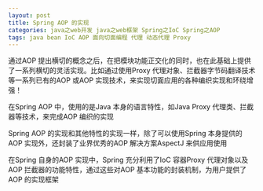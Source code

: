 ```yaml
---
layout: post
title: Spring AOP 的实现
categories: java之web开发 java之web框架 Spring之IoC Spring之AOP 
tags: java bean IoC AOP 面向切面编程 代理 动态代理 Proxy
---
```


通过AOP 提出横切的概念之后，在把模块功能正交化的同时，也在此基础上提供了一系列横切的灵活实现。比如通过使用Proxy 代理对象、拦截器字节码翻译技术等一系列已有的AOP 或AOP 实现技术，来实现切面应用的各种编织实现和环绕增强！

在Spring AOP 中，使用的是Java 本身的语言特性，如Java Proxy 代理类、拦截器等技术，来完成AOP 编织的实现

Spring AOP 的实现和其他特性的实现一样，除了可以使用Spring 本身提供的AOP 实现外，还封装了业界优秀的AOP 解决方案AspectJ 来供应用使用

在Spring 自身的AOP 实现中，Spring 充分利用了IoC 容器Proxy 代理对象以及AOP 拦截器的功能特性，通过这些对AOP 基本功能的封装机制，为用户提供了AOP 的实现框架
